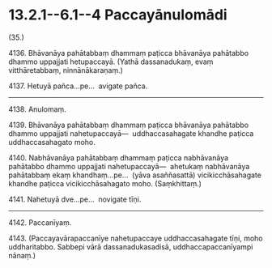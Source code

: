 

# 13.2.1--6.1--4 Paccayānulomādi





(35.)

4136\. Bhāvanāya pahātabbaṃ dhammaṃ paṭicca bhāvanāya pahātabbo dhammo uppajjati hetupaccayā. (Yathā dassanadukaṃ, evaṃ vitthāretabbaṃ, ninnānākaraṇaṃ.)

4137\. Hetuyā pañca…pe…  avigate pañca.

---

4138\. Anulomaṃ.



4139\. Bhāvanāya pahātabbaṃ dhammaṃ paṭicca bhāvanāya pahātabbo dhammo uppajjati nahetupaccayā—  uddhaccasahagate khandhe paṭicca uddhaccasahagato moho.

4140\. Nabhāvanāya pahātabbaṃ dhammaṃ paṭicca nabhāvanāya pahātabbo dhammo uppajjati nahetupaccayā—  ahetukaṃ nabhāvanāya pahātabbaṃ ekaṃ khandhaṃ…pe…  (yāva asaññasattā) vicikicchāsahagate khandhe paṭicca vicikicchāsahagato moho. (Saṃkhittaṃ.)

4141\. Nahetuyā dve…pe…  novigate tīṇi.

---

4142\. Paccanīyaṃ.



4143\. (Paccayavārapaccanīye nahetupaccaye uddhaccasahagate tīṇi, moho uddharitabbo. Sabbepi vārā dassanadukasadisā, uddhaccapaccanīyampi nānaṃ.)



